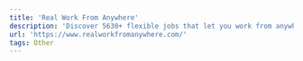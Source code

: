 ```yaml
---
title: 'Real Work From Anywhere'
description: 'Discover 5630+ flexible jobs that let you work from anywhere.'
url: 'https://www.realworkfromanywhere.com/'
tags: Other
---
```

